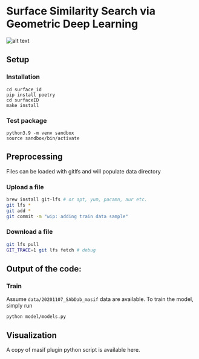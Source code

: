 # Surface Similarity Search via Geometric Deep Learning

![alt text](https://github.com/Sanofi-GitHub//blob/feat/interface/data/toc.png?raw=true)

## Setup
### Installation 
```
cd surface_id
pip install poetry 
cd surfaceID
make install
```

### Test package

```
python3.9 -m venv sandbox
source sandbox/bin/activate
```

## Preprocessing 
Files can be loaded with gitlfs and will populate data directory

### Upload a file
```bash
brew install git-lfs # or apt, yum, pacamn, aur etc.
git lfs *
git add *
git commit -m "wip: adding train data sample"
```

### Download a file
```bash
git lfs pull
GIT_TRACE=1 git lfs fetch # debug
```

## Output of the code:


### Train
Assume `data/20201107_SAbDab_masif` data are available. To train the model, simply run 
```
python model/models.py
```

## Visualization

A copy of masif plugin python script is available here.